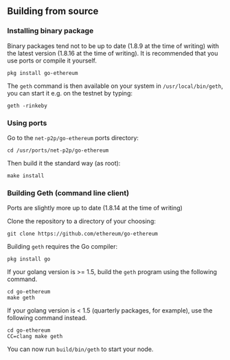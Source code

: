 ## Building from source

### Installing binary package

Binary packages tend not to be up to date (1.8.9 at the time of writing) with the latest version (1.8.16 at the time of writing). It is recommended that you use ports or compile it yourself.

```shell
pkg install go-ethereum
```

The `geth` command is then available on your system in `/usr/local/bin/geth`, you can start it e.g. on the testnet by typing:

```shell
geth -rinkeby
```

### Using ports

Go to the `net-p2p/go-ethereum` ports directory:

```shell
cd /usr/ports/net-p2p/go-ethereum
```
Then build it the standard way (as root):

```shell
make install
```

### Building Geth (command line client)

Ports are slightly more up to date (1.8.14 at the time of writing)

Clone the repository to a directory of your choosing:

```shell
git clone https://github.com/ethereum/go-ethereum
```

Building `geth` requires the Go compiler:

```shell
pkg install go
```

If your golang version is >= 1.5, build the `geth` program using the following command.
```shell
cd go-ethereum
make geth
```
If your golang version is < 1.5 (quarterly packages, for example), use the following command instead.
```shell
cd go-ethereum
CC=clang make geth
```

You can now run `build/bin/geth` to start your node.
